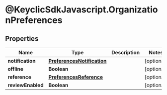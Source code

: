 # @KeyclicSdkJavascript.OrganizationPreferences

## Properties
Name | Type | Description | Notes
------------ | ------------- | ------------- | -------------
**notification** | [**PreferencesNotification**](PreferencesNotification.md) |  | [optional] 
**offline** | **Boolean** |  | [optional] 
**reference** | [**PreferencesReference**](PreferencesReference.md) |  | [optional] 
**reviewEnabled** | **Boolean** |  | [optional] 



